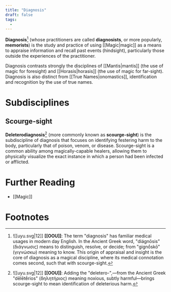 ```yaml
---
title: "Diagnosis"
draft: false
tags:
  - 
---
```


**Diagnosis**[^diag] (whose practitioners are called **diagnosists**, or more popularly, **memorists**) is the study and practice of using [[Magic|magic]] as a means to appraise information and recall past events (hindsight), particularly those outside the experiences of the practitioner. 

Diagnosis contrasts strongly the disciplines of [[Mantis|mantis]] (the use of magic for foresight) and [[Horasis|horasis]] (the use of magic for far-sight). Diagnosis is also distinct from [[True Names|onomastics]], identification and recognition by the use of true names.

# Subdisciplines
## Scourge-sight
**Deleterodiagnosis**[^dele] (more commonly known as **scourge-sight**) is the subdiscipline of diagnosis that focuses on identifying festering harm to the body, particularly that of poison, venom, or disease. Scourge-sight is a common ability among magically-capable healers, allowing them to physically visualize the exact instance in which a person had been infected or afflicted.

# Further Reading
- [[Magic]]

# Footnotes
[^diag]:![[uyu.svg|12]] **[[OOU]]**: The term "diagnosis" has familiar medical usages in modern day English. In the Ancient Greek word, "diágnōsis" (διάγνωσις) means to distinguish, resolve, or decide; from "gignṓskō" (γιγνώσκω) meaning to know. This origin of appraisal and insight is the core of diagnosis as a magical discipline, where its medical connotation comes second, such that with scourge-sight.

[^dele]: ![[uyu.svg|12]] **[[OOU]]**: Adding the "deletero-",—from the Ancient Greek "dēlētḗrios" (δηλητήριος) meaning noxious, subtly harmful—brings scourge-sight to mean identification of deleterious harm.